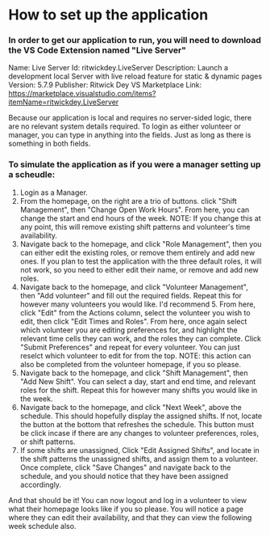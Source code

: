 # How to set up the application

### In order to get our application to run, you will need to download the VS Code Extension named "Live Server"
Name: Live Server
Id: ritwickdey.LiveServer
Description: Launch a development local Server with live reload feature for static & dynamic pages
Version: 5.7.9
Publisher: Ritwick Dey
VS Marketplace Link: https://marketplace.visualstudio.com/items?itemName=ritwickdey.LiveServer

Because our application is local and requires no server-sided logic, there are no relevant system details required.
To login as either volunteer or manager, you can type in anything into the fields. Just as long as there is something in both fields.

### To simulate the application as if you were a manager setting up a scheudle:
1. Login as a Manager.
2. From the homepage, on the right are a trio of buttons. click "Shift Management", then "Change Open Work Hours". From here, you can change the start and end hours of the week. NOTE: If you change this at any point, this will remove existing shift patterns and volunteer's time availability.
3. Navigate back to the homepage, and click "Role Management", then you can either edit the existing roles, or remove them entirely and add new ones. If you plan to test the application with the three default roles, it will not work, so you need to either edit their name, or remove and add new roles.
4. Navigate back to the homepage, and click "Volunteer Management", then "Add volunteer" and fill out the required fields. Repeat this for however many volunteers you would like. I'd recommend 5. From here, click "Edit" from the Actions column, select the volunteer you wish to edit, then click "Edit Times and Roles". From here, once again select which volunteer you are editing preferences for, and highlight the relevant time cells they can work, and the roles they can complete. Click "Submit Preferences" and repeat for every volunteer. You can just reselct which volunteer to edit for from the top. NOTE: this action can also be completed from the volunteer homepage, if you so please.
5. Navigate back to the homepage, and click "Shift Management", then "Add New Shift". You can select a day, start and end time, and relevant roles for the shift. Repeat this for however many shifts you would like in the week.
6. Navigate back to the homepage, and click "Next Week", above the schedule. This should hopefully display the assigned shifts. If not, locate the button at the bottom that refreshes the schedule. This button must be click incase if there are any changes to volunteer preferences, roles, or shift patterns.
7. If some shifts are unassigned, Click "Edit Assigned Shifts", and locate in the shift patterns the unassigned shifts, and assign them to a volunteer. Once complete, click "Save Changes" and navigate back to the schedule, and you should notice that they have been assigned accordingly.

And that should be it! You can now logout and log in a volunteer to view what their homepage looks like if you so please. You will notice a page where they can edit their availability, and that they can view the following week schedule also.
